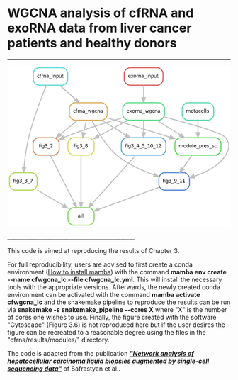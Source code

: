 # WGCNA analysis of cfRNA and exoRNA data from liver cancer patients and healthy donors

_____________________________________________
<p align="center">
<img src="dag.png" align="center" />
</p>
_____________________________________________

This code is aimed at reproducing the results of Chapter 3. 

For full reproducibility, users are advised to first create a conda environment ([How to install mamba](https://mamba.readthedocs.io/en/latest/installation/mamba-installation.html)) with the command **mamba env create --name cfwgcna_lc --file cfwgcna_lc.yml**. This will install the necessary tools with the appropriate versions. Afterwards, the newly created conda environment can be activated with the command **mamba activate cfwgcna_lc** and the snakemake pipeline to reproduce the results can be run via **snakemake -s snakemake_pipeline --cores X** where "X" is the number of cores one wishes to use. Finally, the figure created with the software "Cytoscape" (Figure 3.6) is not reproduced here but if the user desires the figure can be recreated to a reasonable degree using the files in the "cfrna/results/modules/" directory. 

The code is adapted from the publication [***"Network analysis of hepatocellular carcinoma liquid biopsies augmented by single-cell sequencing data"***](https://doi.org/10.3389/fgene.2022.921195) of Safrastyan et al..
